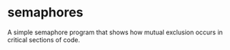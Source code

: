 # semaphores
A simple semaphore program that shows how mutual exclusion occurs in critical sections of code.
